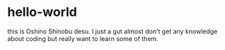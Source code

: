 # hello-world
this is Oshino Shinobu desu.
I just a gut almost don't get any knowledge about coding but really want to learn some of them.
